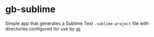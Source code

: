 # gb-sublime

Simple app that generates a Sublime Text `.sublime-project` file with directories configured for use by [`gb`](https://github.com/constabulary/gb)
